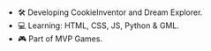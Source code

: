 - 🛠 Developing CookieInventor and Dream Explorer. 
- 💻 Learning: HTML, CSS, JS, Python & GML. 
- 🎮 Part of MVP Games.
